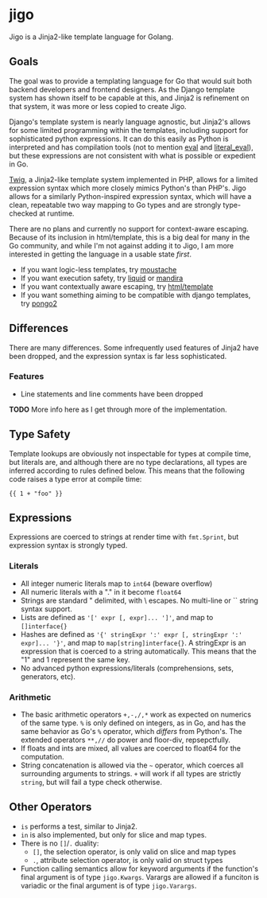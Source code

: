 # jigo

Jigo is a Jinja2-like template language for Golang.

## Goals

The goal was to provide a templating language for Go that would suit both
backend developers and frontend designers.  As the Django template system
has shown itself to be capable at this, and Jinja2 is refinement on that
system, it was more or less copied to create Jigo.

Django's template system is nearly language agnostic, but Jinja2's allows
for some limited programming within the templates, including support for
sophisticated python expressions.  It can do this easily as Python is
interpreted and has compilation tools (not to mention [eval](https://docs.python.org/2/library/functions.html#eval) and
[literal_eval](https://docs.python.org/2/library/ast.html#ast.literal_eval)), but these expressions are not consistent with what is
possible or expedient in Go.

[Twig](http://twig.sensiolabs.org/), a Jinja2-like template system implemented in PHP, allows for a
limited expression syntax which more closely mimics Python's than PHP's.
Jigo allows for a similarly Python-inspired expression syntax, which will
have a clean, repeatable two way mapping to Go types and are strongly type-checked
at runtime.

There are no plans and currently no support for context-aware escaping.
Because of its inclusion in html/template, this is a big deal for many in the Go
community, and while I'm not against adding it to Jigo, I am more interested in 
getting the language in a usable state *first*.

* If you want logic-less templates, try [moustache](https://github.com/hoisie/mustache)
* If you want execution safety, try [liquid](https://github.com/hoisie/mustache) or [mandira](http://jmoiron.github.io/mandira/)
* If you want contextually aware escaping, try [html/template](http://golang.org/pkg/html/template/)
* If you want something aiming to be compatible with django templates, try [pongo2](https://github.com/flosch/pongo2)

## Differences

There are many differences.  Some infrequently used features of Jinja2 have
been dropped, and the expression syntax is far less sophisticated.

### Features

* Line statements and line comments have been dropped

**TODO** More info here as I get through more of the implementation.

## Type Safety

Template lookups are obviously not inspectable for types at compile time, but literals
are, and although there are no type declarations, all types are inferred according to
rules defined below.  This means that the following code raises a type error at compile
time:

```jinja
{{ 1 + "foo" }}
```

## Expressions

Expressions are coerced to strings at render time with `fmt.Sprint`, but
expression syntax is strongly typed.

### Literals

* All integer numeric literals map to `int64` (beware overflow)
* All numeric literals with a "." in it become `float64`
* Strings are standard " delimited, with \\ escapes.  No multi-line or \`\` 
  string syntax support.
* Lists are defined as `'[' expr [, expr]... ']'`, and map to `[]interface{}`
* Hashes are defined as `'{' stringExpr ':' expr [, stringExpr ':' expr]... '}'`,
  and map to `map[string]interface{}`.  A stringExpr is an expression that is
  coerced to a string automatically.  This means that the "1" and 1 represent the
  same key.
* No advanced python expressions/literals (comprehensions, sets, generators, etc).

### Arithmetic

* The basic arithmetic operators `+,-,/,*` work as expected on numerics of the
  same type.  `%` is only defined on integers, as in Go, and has the same
  behavior as Go's `%` operator, which *differs* from Python's. The extended operators 
  `**,//` do power and floor-div, repsepctfully.
* If floats and ints are mixed, all values are coerced to float64 for the
  computation.
* String concatenation is allowed via the `~` operator, which coerces all
  surrounding arguments to strings.  `+` will work if all types are strictly
  `string`, but will fail a type check otherwise.

## Other Operators

* `is` performs a test, similar to Jinja2.
* `in` is also implemented, but only for slice and map types.
* There is no `[]`/`.` duality:
  * `[]`, the selection operator, is only valid on slice and map types
  * `.`, attribute selection operator, is only valid on struct types
* Function calling semantics allow for keyword arguments if the
  function's final argument is of type `jigo.Kwargs`.  Varargs are allowed
  if a funciton is variadic or the final argument is of type `jigo.Varargs`.

